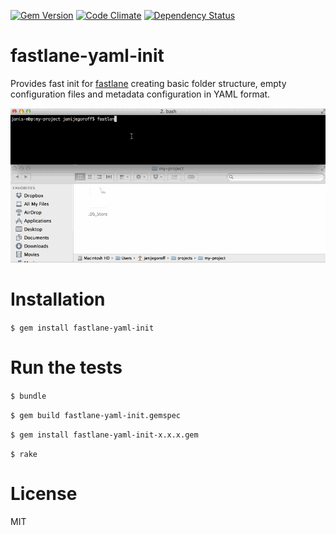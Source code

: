 [![Gem Version](https://badge.fury.io/rb/fastlane-yaml-init.svg)](http://badge.fury.io/rb/fastlane-yaml-init)
[![Code Climate](https://codeclimate.com/github/JaniJegoroff/fastlane-yaml-init/badges/gpa.svg)](https://codeclimate.com/github/JaniJegoroff/fastlane-yaml-init)
[![Dependency Status](https://gemnasium.com/JaniJegoroff/fastlane-yaml-init.svg)](https://gemnasium.com/JaniJegoroff/fastlane-yaml-init)

fastlane-yaml-init
==========

Provides fast init for [fastlane](https://github.com/KrauseFx/fastlane) creating basic folder structure, empty configuration files and metadata configuration in YAML format.

![assets/demo.gif](assets/demo.gif)

Installation
==========

`$ gem install fastlane-yaml-init`

Run the tests
==========

`$ bundle`

`$ gem build fastlane-yaml-init.gemspec`

`$ gem install fastlane-yaml-init-x.x.x.gem`

`$ rake`

License
==========

MIT
